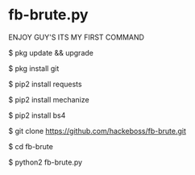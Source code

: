# fb-brute.py

ENJOY GUY'S ITS MY FIRST COMMAND

$ pkg update && upgrade

$ pkg install git

$ pip2 install requests

$ pip2 install mechanize

$ pip2 install bs4

$ git clone https://github.com/hackeboss/fb-brute.git

$ cd fb-brute

$ python2 fb-brute.py
